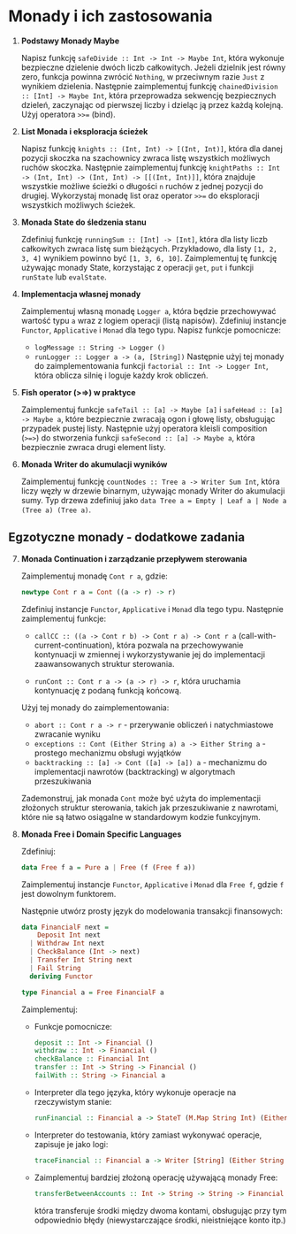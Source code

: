 # Monady i ich zastosowania

1. **Podstawy Monady Maybe**  

   Napisz funkcję `safeDivide :: Int -> Int -> Maybe Int`, która wykonuje bezpieczne dzielenie dwóch liczb całkowitych. 
   Jeżeli dzielnik jest równy zero, funkcja powinna zwrócić `Nothing`, w przeciwnym razie `Just` z wynikiem dzielenia.
   Następnie zaimplementuj funkcję `chainedDivision :: [Int] -> Maybe Int`, która przeprowadza sekwencję bezpiecznych 
   dzieleń, zaczynając od pierwszej liczby i dzieląc ją przez każdą kolejną. Użyj operatora `>>=` (bind).

2. **List Monada i eksploracja ścieżek**  

   Napisz funkcję `knights :: (Int, Int) -> [(Int, Int)]`, która dla danej pozycji skoczka na szachownicy 
   zwraca listę wszystkich możliwych ruchów skoczka. Następnie zaimplementuj funkcję `knightPaths :: Int -> (Int, Int) -> (Int, Int) -> [[(Int, Int)]]`, 
   która znajduje wszystkie możliwe ścieżki o długości `n` ruchów z jednej pozycji do drugiej. Wykorzystaj monadę list oraz 
   operator `>>=` do eksploracji wszystkich możliwych ścieżek.

3. **Monada State do śledzenia stanu**  

   Zdefiniuj funkcję `runningSum :: [Int] -> [Int]`, która dla listy liczb całkowitych zwraca listę sum bieżących.
   Przykładowo, dla listy `[1, 2, 3, 4]` wynikiem powinno być `[1, 3, 6, 10]`. Zaimplementuj tę funkcję 
   używając monady State, korzystając z operacji `get`, `put` i funkcji `runState` lub `evalState`.

4. **Implementacja własnej monady**  

   Zaimplementuj własną monadę `Logger a`, która będzie przechowywać wartość typu `a` wraz z logiem 
   operacji (listą napisów). Zdefiniuj instancje `Functor`, `Applicative` i `Monad` dla tego typu.
   Napisz funkcje pomocnicze:
   - `logMessage :: String -> Logger ()`
   - `runLogger :: Logger a -> (a, [String])`
   Następnie użyj tej monady do zaimplementowania funkcji `factorial :: Int -> Logger Int`, 
   która oblicza silnię i loguje każdy krok obliczeń.

5. **Fish operator (>=>) w praktyce**  

   Zaimplementuj funkcje `safeTail :: [a] -> Maybe [a]` i `safeHead :: [a] -> Maybe a`, 
   które bezpiecznie zwracają ogon i głowę listy, obsługując przypadek pustej listy. 
   Następnie użyj operatora kleisli composition (`>=>`) do stworzenia funkcji `safeSecond :: [a] -> Maybe a`, 
   która bezpiecznie zwraca drugi element listy.

6. **Monada Writer do akumulacji wyników**  
    
   Zaimplementuj funkcję `countNodes :: Tree a -> Writer Sum Int`, która liczy węzły w drzewie binarnym, 
   używając monady Writer do akumulacji sumy. Typ drzewa zdefiniuj jako 
   `data Tree a = Empty | Leaf a | Node a (Tree a) (Tree a)`. 

## Egzotyczne monady - dodatkowe zadania

7. **Monada Continuation i zarządzanie przepływem sterowania**  

    Zaimplementuj monadę `Cont r a`, gdzie:
    ```haskell
    newtype Cont r a = Cont ((a -> r) -> r)
    ```
    
    Zdefiniuj instancje `Functor`, `Applicative` i `Monad` dla tego typu. Następnie zaimplementuj funkcje:
    
    - `callCC :: ((a -> Cont r b) -> Cont r a) -> Cont r a` (call-with-current-continuation), 
      która pozwala na przechowywanie kontynuacji w zmiennej i wykorzystywanie jej do implementacji 
      zaawansowanych struktur sterowania.
    
    - `runCont :: Cont r a -> (a -> r) -> r`, która uruchamia kontynuację z podaną funkcją końcową.
    
    Użyj tej monady do zaimplementowania:
    
    - `abort :: Cont r a -> r` - przerywanie obliczeń i natychmiastowe zwracanie wyniku
    - `exceptions :: Cont (Either String a) a -> Either String a` - prostego mechanizmu obsługi wyjątków
    - `backtracking :: [a] -> Cont ([a] -> [a]) a` - mechanizmu do implementacji nawrotów (backtracking)
      w algorytmach przeszukiwania
    
    Zademonstruj, jak monada `Cont` może być użyta do implementacji złożonych struktur sterowania, takich jak 
    przeszukiwanie z nawrotami, które nie są łatwo osiągalne w standardowym kodzie funkcyjnym.

8. **Monada Free i Domain Specific Languages**  

    Zdefiniuj:
    ```haskell
    data Free f a = Pure a | Free (f (Free f a))
    ```
    
    Zaimplementuj instancje `Functor`, `Applicative` i `Monad` dla `Free f`, gdzie `f` jest dowolnym funktorem.
    
    Następnie utwórz prosty język do modelowania transakcji finansowych:
    
    ```haskell
    data FinancialF next = 
        Deposit Int next 
      | Withdraw Int next 
      | CheckBalance (Int -> next)
      | Transfer Int String next
      | Fail String
      deriving Functor
    
    type Financial a = Free FinancialF a
    ```
    
    Zaimplementuj:
    
    - Funkcje pomocnicze: 
      ```haskell
      deposit :: Int -> Financial ()
      withdraw :: Int -> Financial ()
      checkBalance :: Financial Int
      transfer :: Int -> String -> Financial ()
      failWith :: String -> Financial a
      ```
    
    - Interpreter dla tego języka, który wykonuje operacje na rzeczywistym stanie:
      ```haskell
      runFinancial :: Financial a -> StateT (M.Map String Int) (Either String) a
      ```
    
    - Interpreter do testowania, który zamiast wykonywać operacje, zapisuje je jako logi:
      ```haskell
      traceFinancial :: Financial a -> Writer [String] (Either String a)
      ```
    
    - Zaimplementuj bardziej złożoną operację używającą monady Free:
      ```haskell
      transferBetweenAccounts :: Int -> String -> String -> Financial ()
      ```
      która transferuje środki między dwoma kontami, obsługując przy tym odpowiednio błędy 
      (niewystarczające środki, nieistniejące konto itp.)
